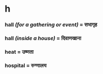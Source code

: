 # h

### hall *(for a gathering or event)* = सभागृह

### hall *(inside a house)* = दिवाणखाना

### heat = उष्णता

### hospital = रुग्णालय

